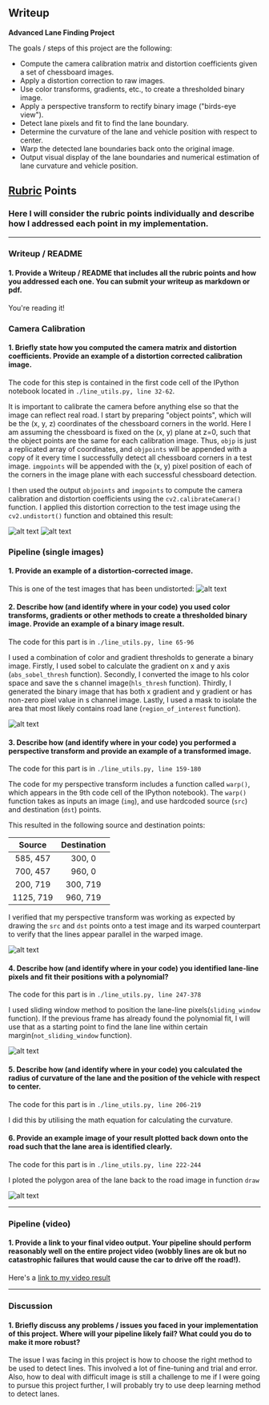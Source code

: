 ## Writeup

**Advanced Lane Finding Project**

The goals / steps of this project are the following:

* Compute the camera calibration matrix and distortion coefficients given a set of chessboard images.
* Apply a distortion correction to raw images.
* Use color transforms, gradients, etc., to create a thresholded binary image.
* Apply a perspective transform to rectify binary image ("birds-eye view").
* Detect lane pixels and fit to find the lane boundary.
* Determine the curvature of the lane and vehicle position with respect to center.
* Warp the detected lane boundaries back onto the original image.
* Output visual display of the lane boundaries and numerical estimation of lane curvature and vehicle position.

[//]: # (Image References)

[image1]: ./camera_cal/test_image.png "Original"
[image2]: ./output_images/undistorted_test_image.png "Undistorted"
[image3]: ./output_images/undistorted_test2.jpg "Road Image"
[image4]: ./output_images/thresholded_test2.jpg "thresholded Example"
[image5]: ./output_images/Warped_test2.jpg "Warped Image"
[image6]: ./output_images/Window_test2.jpg "Poly Fit"
[image7]: ./output_images/Polygon.jpeg "Polygon"
[video1]: ./project_video_results.mp4 "Video"

## [Rubric](https://review.udacity.com/#!/rubrics/571/view) Points

### Here I will consider the rubric points individually and describe how I addressed each point in my implementation.  

---

### Writeup / README

#### 1. Provide a Writeup / README that includes all the rubric points and how you addressed each one.  You can submit your writeup as markdown or pdf. 

You're reading it!

### Camera Calibration

#### 1. Briefly state how you computed the camera matrix and distortion coefficients. Provide an example of a distortion corrected calibration image.

The code for this step is contained in the first code cell of the IPython notebook located in `./line_utils.py, line 32-62`.

It is important to calibrate the camera before anything else so that the image can reflect real road. I start by preparing "object points", which will be the (x, y, z) coordinates of the chessboard corners in the world. Here I am assuming the chessboard is fixed on the (x, y) plane at z=0, such that the object points are the same for each calibration image.  Thus, `objp` is just a replicated array of coordinates, and `objpoints` will be appended with a copy of it every time I successfully detect all chessboard corners in a test image.  `imgpoints` will be appended with the (x, y) pixel position of each of the corners in the image plane with each successful chessboard detection.  

I then used the output `objpoints` and `imgpoints` to compute the camera calibration and distortion coefficients using the `cv2.calibrateCamera()` function.  I applied this distortion correction to the test image using the `cv2.undistort()` function and obtained this result: 

![alt text][image1]
![alt text][image2]

### Pipeline (single images)

#### 1. Provide an example of a distortion-corrected image.

This is one of the test images that has been undistorted:
![alt text][image3]

#### 2. Describe how (and identify where in your code) you used color transforms, gradients or other methods to create a thresholded binary image.  Provide an example of a binary image result.

The code for this part is in `./line_utils.py, line 65-96`

I used a combination of color and gradient thresholds to generate a binary image. Firstly, I used sobel to calculate the gradient on x and y axis (`abs_sobel_thresh` function). Secondly, I converted the image to hls color space and save the s channel image(`hls_thresh` function). Thirdly, I generated the binary image that has both x gradient and y gradient or has non-zero pixel value in s channel image. Lastly, I used a mask to isolate the area that most likely contains road lane (`region_of_interest` function). 

![alt text][image4]

#### 3. Describe how (and identify where in your code) you performed a perspective transform and provide an example of a transformed image.

The code for this part is in `./line_utils.py, line 159-180`

The code for my perspective transform includes a function called `warp()`, which appears in the 9th code cell of the IPython notebook).  The `warp()` function takes as inputs an image (`img`), and use hardcoded source (`src`) and destination (`dst`) points.

This resulted in the following source and destination points:

| Source        | Destination   | 
|:-------------:|:-------------:| 
| 585, 457      | 300, 0        | 
| 700, 457      | 960, 0        |
| 200, 719      | 300, 719      |
| 1125, 719     | 960, 719      |

I verified that my perspective transform was working as expected by drawing the `src` and `dst` points onto a test image and its warped counterpart to verify that the lines appear parallel in the warped image.

![alt text][image5]

#### 4. Describe how (and identify where in your code) you identified lane-line pixels and fit their positions with a polynomial?

The code for this part is in `./line_utils.py, line 247-378`

I used sliding window method to position the lane-line pixels(`sliding_window` function). If the previous frame has already found the polynomial fit, I will use that as a starting point to find the lane line within certain margin(`not_sliding_window` function).

![alt text][image6]

#### 5. Describe how (and identify where in your code) you calculated the radius of curvature of the lane and the position of the vehicle with respect to center.

The code for this part is in `./line_utils.py, line 206-219`

I did this by utilising the math equation for calculating the curvature.

#### 6. Provide an example image of your result plotted back down onto the road such that the lane area is identified clearly.

The code for this part is in `./line_utils.py, line 222-244`

I ploted the polygon area of the lane back to the road image in function `draw`

![alt text][image7]

---

### Pipeline (video)

#### 1. Provide a link to your final video output.  Your pipeline should perform reasonably well on the entire project video (wobbly lines are ok but no catastrophic failures that would cause the car to drive off the road!).

Here's a [link to my video result](./project_video_results.mp4)

---

### Discussion

#### 1. Briefly discuss any problems / issues you faced in your implementation of this project.  Where will your pipeline likely fail?  What could you do to make it more robust?

The issue I was facing in this project is how to choose the right method to be used to detect lines. This involved a lot of fine-tuning and trial and error. Also, how to deal with difficult image is still a challenge to me
if I were going to pursue this project further, I will probably try to use deep learning method to detect lanes. 
